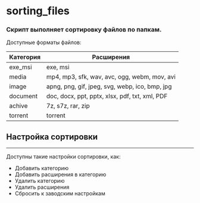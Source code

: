 # sorting_files


### Скрипт выполняет сортировку файлов по папкам.

Доступные форматы файлов:

   Категория     |                      Расширения                   |
-----------------|---------------------------------------------------|
   exe_msi       |  exe, msi                                         |
   media         |  mp4, mp3, sfk, wav, avc, ogg, webm, mov, avi     |
   image         |  apng, png, gif, jpeg, svg, webp, ico, bmp, jpg   |
   document      |  doc, docx, ppt, pptx, xlsx, pdf, txt, xml, PDF   |
   achive        |  7z, s7z, rar, zip                                |
   torrent       |  torrent                                          |
   
## Настройка сортировки
-----------------------
Доступны такие настройки сортировки, как:
   - Добавить категорию
   - Добавить расширения в категорию
   - Удалить категорию
   - Удалить расширения
   - Сбросить к заводским настройкам
